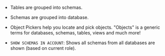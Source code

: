 - Tables are grouped into schemas.

- Schemas are grouped into database.

- Object Pickers help you locate and pick objects. "Objects" is a generic terms for databases, schemas, tables, views and much more!

- `SHOW SCHEMAS IN ACCOUNT`: Shows all schemas from all databases are shown (based on current role).